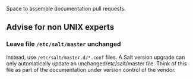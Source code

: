 Space to assemble documentation pull requests.




## Advise for non UNIX experts

### Leave file `/etc/salt/master` unchanged

Instead, use `/etc/salt/master.d/*.conf` files. A Salt version upgrade can only automatically update an unchanged/etc/salt/master file. Think of this file as part of the documentation under version control of the vendor.

